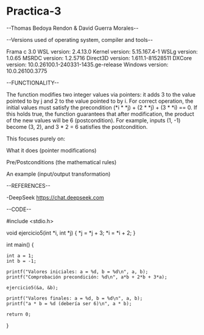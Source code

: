 # Practica-3

--Thomas Bedoya Rendon & David Guerra Morales--

--Versions used of operating system, compiler and tools--

Frama c 3.0
WSL version: 2.4.13.0
Kernel version: 5.15.167.4-1
WSLg version: 1.0.65
MSRDC version: 1.2.5716
Direct3D version: 1.611.1-81528511
DXCore version: 10.0.26100.1-240331-1435.ge-release
Windows version: 10.0.26100.3775

--FUNCTIONALITY--

The function modifies two integer values via pointers: it adds 3 to the value pointed to by j and 2 to the value pointed to by i. For correct operation, the initial values must satisfy the precondition (*i * *j) + (2 * *j) + (3 * *i) == 0. If this holds true, the function guarantees that after modification, the product of the new values will be 6 (postcondition). For example, inputs (1, -1) become (3, 2), and 3 * 2 = 6 satisfies the postcondition.

This focuses purely on:

What it does (pointer modifications)

Pre/Postconditions (the mathematical rules)

An example (input/output transformation)

--REFERENCES--

-DeepSeek https://chat.deepseek.com


--CODE--

#include <stdio.h>

void ejercicio5(int *i, int *j) {
    *j = *j + 3;
    *i = *i + 2;
}

int main() {

    int a = 1;
    int b = -1;

    printf("Valores iniciales: a = %d, b = %d\n", a, b);
    printf("Comprobación precondición: %d\n", a*b + 2*b + 3*a); 

    ejercicio5(&a, &b); 

    printf("Valores finales: a = %d, b = %d\n", a, b);
    printf("a * b = %d (debería ser 6)\n", a * b); 

    return 0;
}
